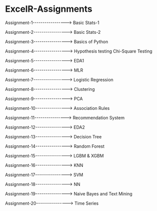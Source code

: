 # ExcelR-Assignments

Assignment-1-----------------> Basic Stats-1

Assignment-2-----------------> Basic Stats-2

Assignment-3-----------------> Basics of Python

Assignment-4-----------------> Hypothesis testing Chi-Square Testing

Assignment-5-----------------> EDA1

Assignment-6-----------------> MLR

Assignment-7-----------------> Logistic Regression

Assignment-8-----------------> Clustering

Assignment-9-----------------> PCA

Assignment-10----------------> Association Rules

Assignment-11----------------> Recommendation System

Assignment-12----------------> EDA2

Assignment-13----------------> Decision Tree

Assignment-14----------------> Random Forest

Assignment-15----------------> LGBM & XGBM

Assignment-16----------------> KNN

Assignment-17----------------> SVM

Assignment-18----------------> NN

Assignment-19----------------> Naive Bayes and Text Mining

Assignment-20----------------> Time Series
